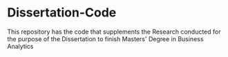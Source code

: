 # Dissertation-Code
This repository has the code that supplements the Research conducted for the purpose of the Dissertation to finish Masters' Degree in Business Analytics
